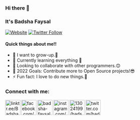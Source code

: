 ### Hi there 👋
### It's Badsha Faysal

[![Website](https://img.shields.io/website?label=mehedi-hasan.me&style=for-the-badge&url=https%3A%2F%2Fcodestackr.com)](https://linktr.ee/Badsha_Faysal)
[![Twitter Follow](https://img.shields.io/twitter/follow/TheAlter72?color=1DA1F2&logo=twitter&style=for-the-badge)](https://twitter.com/intent/follow?original_referer=https%3A%2F%2Fgithub.com%2FcodeSTACKr&screen_name=badshafaysal0)

#### Quick things about me!!

- 🌱 I want to grow-up.🙂
- 🔭 Currently learning everything 🤣
- 👯 Looking to collaborate with other programmers.😊
- 🥅 2022 Goals: Contribute more to Open Source projects!😎
- ⚡ Fun fact: I love to do new things.🧐

### Connect with me:

[<img align="left" alt="linktr.ee/Badsha_Faysal | website" width="48px" src="https://img.icons8.com/color/48/000000/domain--v1.png" />][website]
[<img align="left" alt="facebook.com/badshafaysal0" width="48px" src="https://img.icons8.com/color/48/000000/facebook-new.png" />][facebook]
[<img align="left" alt="badsha-faysal-a315931a2| Linkedin" width="48px" src="https://img.icons8.com/color/50/000000/linkedin.png" />][linkedin]
[<img align="left" alt="instagram.com/badshafaysal0 | instagram" width="48px" src="https://img.icons8.com/color/50/000000/instagram-new--v1.png" />][instagram]
[<img align="left" alt="13024199/badshafaysal0 | Stackoverflow" width="48px" src="https://img.icons8.com/color/50/000000/stackoverflow.png" />][stack]
[<img align="left" alt="twitter.com/badshafaysal0 | Twitter" width="48px" src="https://img.icons8.com/color/50/000000/twitter--v1.png" />][twitter]

<br />

[website]: https://linktr.ee/Badsha_Faysal
[facebook]: https://www.facebook.com/badshafaysal0/
[linkedin]: https://www.linkedin.com/in/badsha-faysal-a315931a2/
[instagram]: https://www.instagram.com/badshafaysal0/
[stack]: https://stackoverflow.com/users/13024199/badshafaysal0
[twitter]: https://twitter.com/badshafaysal0
